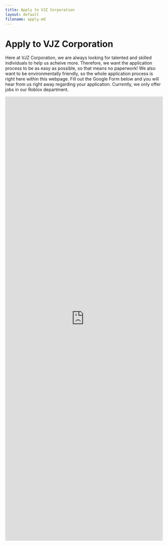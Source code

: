 ```yaml
---
title: Apply to VJZ Corporation
layout: default
filename: apply.md
--- 
```


# Apply to VJZ Corporation

Here at VJZ Corporation, we are always looking for talented and skilled individuals to help us acheive more. Therefore, we want the application process to be as easy as possible, so that means no paperwork! We also want to be environmentally friendly, so the whole application process is right here within this webpage. Fill out the Google Form below and you will hear from us right away regarding your application. Currently, we only offer jobs in our Roblox department.

<iframe src="https://docs.google.com/forms/d/e/1FAIpQLSdrbgCh185EY48khruxAPh_ZdNbKyVE7nU84Pf2TWeB6ka2wQ/viewform?embedded=true" width="100%" height="1420" frameborder="0" marginheight="0" marginwidth="0">Loading…</iframe>
